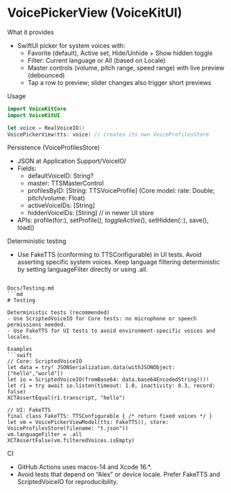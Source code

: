 # VoicePickerView (VoiceKitUI)

What it provides
- SwiftUI picker for system voices with:
  - Favorite (default), Active set, Hide/Unhide + Show hidden toggle
  - Filter: Current language or All (based on Locale)
  - Master controls (volume, pitch range, speed range) with live preview (debounced)
  - Tap a row to preview; slider changes also trigger short previews

Usage
```swift
import VoiceKitCore
import VoiceKitUI

let voice = RealVoiceIO()
VoicePickerView(tts: voice) // creates its own VoiceProfilesStore
```

Persistence (VoiceProfilesStore)
- JSON at Application Support/VoiceIO/<filename>
- Fields:
  - defaultVoiceID: String?
  - master: TTSMasterControl
  - profilesByID: [String: TTSVoiceProfile] (Core model: rate: Double; pitch/volume: Float)
  - activeVoiceIDs: [String]
  - hiddenVoiceIDs: [String]  // in newer UI store
- APIs: profile(for:), setProfile(_), toggleActive(_), setHidden(_:_:), save(), load()

Deterministic testing
- Use FakeTTS (conforming to TTSConfigurable) in UI tests. Avoid asserting specific system voices. Keep language filtering deterministic by setting languageFilter directly or using .all.
```

Docs/Testing.md
```md
# Testing

Deterministic tests (recommended)
- Use ScriptedVoiceIO for Core tests: no microphone or speech permissions needed.
- Use FakeTTS for UI tests to avoid environment-specific voices and locales.

Examples
```swift
// Core: ScriptedVoiceIO
let data = try! JSONSerialization.data(withJSONObject: ["hello","world"])
let io = ScriptedVoiceIO(fromBase64: data.base64EncodedString())!
let r1 = try await io.listen(timeout: 1.0, inactivity: 0.3, record: false)
XCTAssertEqual(r1.transcript, "hello")

// UI: FakeTTS
final class FakeTTS: TTSConfigurable { /* return fixed voices */ }
let vm = VoicePickerViewModel(tts: FakeTTS(), store: VoiceProfilesStore(filename: "t.json"))
vm.languageFilter = .all
XCTAssertFalse(vm.filteredVoices.isEmpty)
```

CI
- GitHub Actions uses macos-14 and Xcode 16.*.
- Avoid tests that depend on “Alex” or device locale. Prefer FakeTTS and ScriptedVoiceIO for reproducibility.
